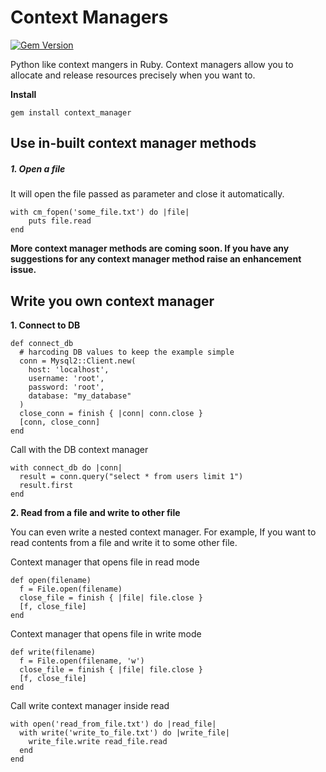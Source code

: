 # Context Managers
[![Gem Version](https://badge.fury.io/rb/context_manager.svg)](https://badge.fury.io/rb/context_manager)

Python like context mangers in Ruby. Context managers allow you to allocate and release resources precisely when you want to.

**Install**
```
gem install context_manager
```
## Use in-built context manager methods
##### 1. Open a file
It will open the file passed as parameter and close it automatically.
```
with cm_fopen('some_file.txt') do |file|
    puts file.read
end
```
**More context manager methods are coming soon. If you have any suggestions for any context manager method raise an enhancement issue.**

## Write you own context manager

**1. Connect to DB**
```
def connect_db
  # harcoding DB values to keep the example simple
  conn = Mysql2::Client.new(
    host: 'localhost',
    username: 'root',
    password: 'root',
    database: "my_database"
  )
  close_conn = finish { |conn| conn.close }
  [conn, close_conn]
end
```
Call with the DB context manager
```
with connect_db do |conn|
  result = conn.query("select * from users limit 1")
  result.first
end
```

**2. Read from a file and write to other file**

You can even write a nested context manager. For example, If you want to read contents from a file and write it to some other file.

Context manager that opens file in read mode
```
def open(filename)
  f = File.open(filename)
  close_file = finish { |file| file.close }
  [f, close_file]
end
```
Context manager that opens file in write mode
```
def write(filename)
  f = File.open(filename, 'w')
  close_file = finish { |file| file.close }
  [f, close_file]
end
```
Call write context manager inside read
```
with open('read_from_file.txt') do |read_file|
  with write('write_to_file.txt') do |write_file|
    write_file.write read_file.read
  end
end
```
